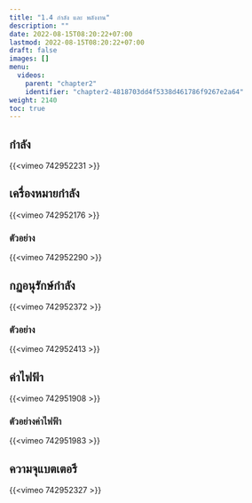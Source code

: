 ```yaml
---
title: "1.4 กำลัง และ พลังงาน"
description: ""
date: 2022-08-15T08:20:22+07:00
lastmod: 2022-08-15T08:20:22+07:00
draft: false
images: []
menu:
  videos:
    parent: "chapter2"
    identifier: "chapter2-4818703dd4f5338d461786f9267e2a64"
weight: 2140
toc: true
---
```


## **กำลัง**

{{<vimeo 742952231 >}}

## **เครื่องหมายกำลัง**

{{<vimeo 742952176 >}}

### ตัวอย่าง

{{<vimeo 742952290 >}}

## **กฏอนุรักษ์กำลัง**

{{<vimeo 742952372 >}}

### ตัวอย่าง

{{<vimeo 742952413 >}}

## **ค่าไฟฟ้า**

{{<vimeo 742951908 >}}

### ตัวอย่างค่าไฟฟ้า

{{<vimeo 742951983 >}}

## **ความจุแบตเตอรี**

{{<vimeo 742952327 >}}

